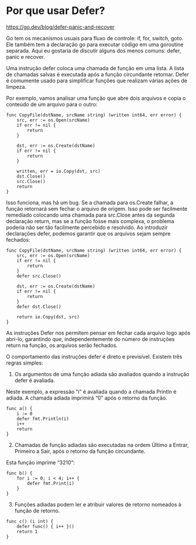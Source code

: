 # Por que usar Defer?

https://go.dev/blog/defer-panic-and-recover

Go tem os mecanismos usuais para fluxo de controle: if, for, switch, goto. Ele também tem a declaração go para executar código em uma goroutine separada. Aqui eu gostaria de discutir alguns dos menos comuns: defer, panic e recover.

Uma instrução defer coloca uma chamada de função em uma lista. A lista de chamadas salvas é executada após a função circundante retornar. Defer é comumente usado para simplificar funções que realizam várias ações de limpeza.

Por exemplo, vamos analisar uma função que abre dois arquivos e copia o conteúdo de um arquivo para o outro:

```
func CopyFile(dstName, srcName string) (written int64, err error) {
    src, err := os.Open(srcName)
    if err != nil {
        return
    }

    dst, err := os.Create(dstName)
    if err != nil {
        return
    }

    written, err = io.Copy(dst, src)
    dst.Close()
    src.Close()
    return
}
```

Isso funciona, mas há um bug. Se a chamada para os.Create falhar, a função retornará sem fechar o arquivo de origem. Isso pode ser facilmente remediado colocando uma chamada para src.Close antes da segunda declaração return, mas se a função fosse mais complexa, o problema poderia não ser tão facilmente percebido e resolvido. Ao introduzir declarações defer, podemos garantir que os arquivos sejam sempre fechados:

```
func CopyFile(dstName, srcName string) (written int64, err error) {
    src, err := os.Open(srcName)
    if err != nil {
        return
    }
    defer src.Close()

    dst, err := os.Create(dstName)
    if err != nil {
        return
    }
    defer dst.Close()

    return io.Copy(dst, src)
}
```

As instruções Defer nos permitem pensar em fechar cada arquivo logo após abri-lo, garantindo que, independentemente do número de instruções return na função, os arquivos serão fechados.

O comportamento das instruções defer é direto e previsível. Existem três regras simples:

1. Os argumentos de uma função adiada são avaliados quando a instrução defer é avaliada.

Neste exemplo, a expressão “i” é avaliada quando a chamada Println é adiada. A chamada adiada imprimirá “0” após o retorno da função.


```
func a() {
    i := 0
    defer fmt.Println(i)
    i++
    return
}
```

2. Chamadas de função adiadas são executadas na ordem Último a Entrar, Primeiro a Sair, após o retorno da função circundante.

Esta função imprime “3210”:

```
func b() {
    for i := 0; i < 4; i++ {
        defer fmt.Print(i)
    }
}
```
3. Funções adiadas podem ler e atribuir valores de retorno nomeados à função de retorno.

```
func c() (i int) {
    defer func() { i++ }()
    return 1
}
```

